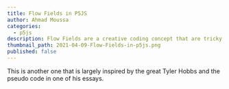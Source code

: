 ```yaml
---
title: Flow Fields in P5JS
author: Ahmad Moussa
categories:
  - p5js
description: Flow Fields are a creative coding concept that are tricky to implement but yield rewarding and interesting artworks. This blog post explains their intricacies.
thumbnail_path: 2021-04-09-Flow-Fields-in-p5js.png
published: false
---
```


This is another one that is largely inspired by the great Tyler Hobbs and the pseudo code in one of his essays. 
